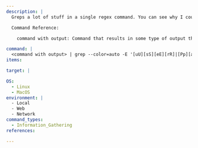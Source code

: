 ```yaml
---
description: |
  Greps a lot of stuff in a single regex command. You can see why I could not remember this one, right? Used to grep interesting info from web pages, for example with cURL. Greps Passwords, Usernames and more interesting things.

  Command Reference:

  	command with output: Command that results in some type of output that can be processed by grep.

command: |
  <command with output> | grep --color=auto -E '[uU][sS][eE][rR]|[Pp][aA][sS]{2}|[dD][bB]|[vV][eE][rR][sS][iI][oO][nN]|[cC][rR][eE][dD]|[rR][oO]{2}[tT]|[aA][dD][mM][iI][nN]|href|JSESSION|JWT|jwt|[cC][oO]{2}[kK][iI][eE]|[hH][aA][sS][hH]|[0-9]{1,3}(\.[0-9]{1,3}){1,3}\:{0,1}[0-9]+'
items:

target: |

OS:
  - Linux
  - MacOS
environment: |
  - Local
  - Web
  - Network
command_types:
  - Information_Gathering
references:

---
```


